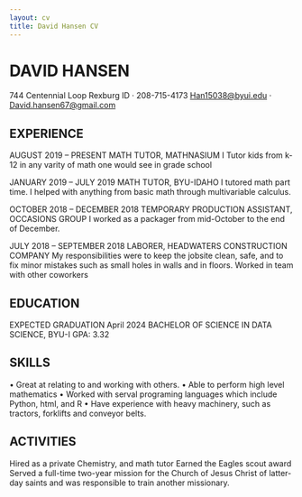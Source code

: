 ```yaml
---
layout: cv
title: David Hansen CV
---
```


# DAVID HANSEN
744 Centennial Loop Rexburg ID · 208-715-4173
  Han15038@byui.edu · David.hansen67@gmail.com


## EXPERIENCE
AUGUST 2019 – PRESENT
MATH TUTOR, MATHNASIUM
I Tutor kids from k-12 in any varity of math one would see in grade school

JANUARY 2019 – JULY 2019
MATH TUTOR, BYU-IDAHO
I tutored math part time. I helped with anything from basic math through multivariable calculus.

OCTOBER 2018 – DECEMBER 2018
TEMPORARY PRODUCTION ASSISTANT, OCCASIONS GROUP
I worked as a packager from mid-October to the end of December.

JULY 2018 – SEPTEMBER 2018
LABORER, HEADWATERS CONSTRUCTION COMPANY
My responsibilities were to keep the jobsite clean, safe, and to fix minor mistakes such as small holes in walls and in floors.
Worked in team with other coworkers

## EDUCATION
EXPECTED GRADUATION April 2024
BACHELOR OF SCIENCE IN DATA SCIENCE, BYU-I
GPA: 3.32

## SKILLS
•	Great at relating to and working with others.
•	Able to perform high level mathematics	•	Worked with serval programing languages which include Python, html, and R
•	Have experience with heavy machinery, such as tractors, forklifts and conveyor belts.

## ACTIVITIES
Hired as a private Chemistry, and math tutor
Earned the Eagles scout award
Served a full-time two-year mission for the Church of Jesus Christ of latter-day saints and was responsible to train another missionary.


<!-- ### Footer

Last updated: March 29th 2023 -->


